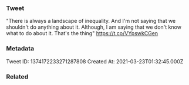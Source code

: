 ### Tweet
"There is always a landscape of inequality. And I'm not saying that we shouldn't do anything about it. Although, I am saying that we don't know what to do about it. That's the thing" https://t.co/VYpswkCGen

### Metadata
Tweet ID: 1374172233271287808
Created At: 2021-03-23T01:32:45.000Z

### Related

